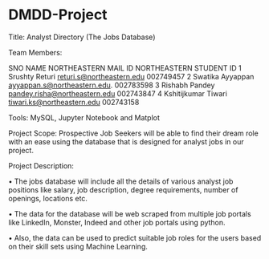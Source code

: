 # DMDD-Project

Title: Analyst Directory (The Jobs Database)

Team Members: 

SNO	NAME	              NORTHEASTERN MAIL ID	       NORTHEASTERN STUDENT ID
1	  Srushty Returi	    returi.s@northeastern.edu	     002749457
2	  Swatika Ayyappan	  ayyappan.s@northeastern.edu. 	 002783598
3	  Rishabh Pandey	    pandey.risha@northeastern.edu	 002743847
4	  Kshitijkumar Tiwari	tiwari.ks@northeastern.edu	   002743158

Tools: MySQL, Jupyter Notebook and Matplot 

Project Scope:
Prospective Job Seekers will be able to find their dream role with an ease using the database that is designed for analyst jobs in our project.

Project Description:

•	The jobs database will include all the details of various analyst job positions like salary, job description, degree requirements, number of openings, locations etc. 

•	The data for the database will be web scraped from multiple job portals like LinkedIn, Monster, Indeed and other job portals using python.

•	 Also, the data can be used to predict suitable job roles for the users based on their skill sets using Machine Learning.

